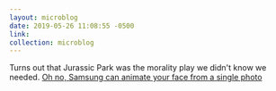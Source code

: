 ```yaml
---
layout: microblog
date: 2019-05-26 11:08:55 -0500
link: 
collection: microblog
---
```

Turns out that Jurassic Park was the morality play we didn't know we needed. [Oh no, Samsung can animate your face from a single photo](https://www.fastcompany.com/90352523/oh-no-samsung-can-create-a-video-of-you-from-a-single-still-photo)
